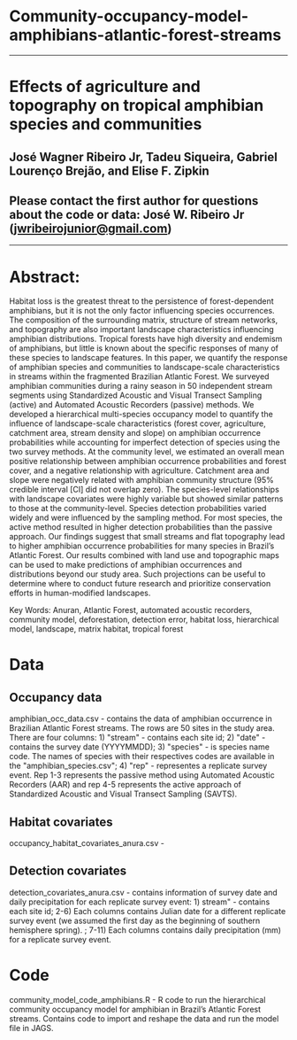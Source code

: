 # Community-occupancy-model-amphibians-atlantic-forest-streams
__________________________________________________________________________________________________________________________________________
# Effects of agriculture and topography on tropical amphibian species and communities

## José Wagner Ribeiro Jr, Tadeu Siqueira, Gabriel Lourenço Brejão, and Elise F. Zipkin 

## Please contact the first author for questions about the code or data: José W. Ribeiro Jr (jwribeirojunior@gmail.com)
__________________________________________________________________________________________________________________________________________
# Abstract:
Habitat loss is the greatest threat to the persistence of forest-dependent amphibians, but it is not the only factor influencing species occurrences. The composition of the surrounding matrix, structure of stream networks, and topography are also important landscape characteristics influencing amphibian distributions. Tropical forests have high diversity and endemism of amphibians, but little is known about the specific responses of many of these species to landscape features. In this paper, we quantify the response of amphibian species and communities to landscape-scale characteristics in streams within the fragmented Brazilian Atlantic Forest. We surveyed amphibian communities during a rainy season in 50 independent stream segments using Standardized Acoustic and Visual Transect Sampling (active) and Automated Acoustic Recorders (passive) methods. We developed a hierarchical multi-species occupancy model to quantify the influence of landscape-scale characteristics (forest cover, agriculture, catchment area, stream density and slope) on amphibian occurrence probabilities while accounting for imperfect detection of species using the two survey methods. At the community level, we estimated an overall mean positive relationship between amphibian occurrence probabilities and forest cover, and a negative relationship with agriculture. Catchment area and slope were negatively related with amphibian community structure (95% credible interval [CI] did not overlap zero). The species-level relationships with landscape covariates were highly variable but showed similar patterns to those at the community-level. Species detection probabilities varied widely and were influenced by the sampling method. For most species, the active method resulted in higher detection probabilities than the passive approach. Our findings suggest that small streams and flat topography lead to higher amphibian occurrence probabilities for many species in Brazil’s Atlantic Forest. Our results combined with land use and topographic maps can be used to make predictions of amphibian occurrences and distributions beyond our study area. Such projections can be useful to determine where to conduct future research and prioritize conservation efforts in human-modified landscapes.

Key Words: Anuran, Atlantic Forest, automated acoustic recorders, community model, deforestation, detection error, habitat loss, hierarchical model, landscape, matrix habitat, tropical forest

# Data
## Occupancy data

amphibian_occ_data.csv - contains the data of amphibian occurrence in Brazilian Atlantic Forest streams. The rows are 50 sites in the study area. There are four columns: 1) "stream" - contains each site id; 2) "date" - contains the survey date (YYYYMMDD); 3) "species" - is species name code. The names of species with their respectives codes are available in the "amphibian_species.csv"; 4) "rep" - representes a replicate survey event. Rep 1-3 represents the passive method using Automated Acoustic Recorders (AAR) and rep 4-5 represents the active approach of Standardized Acoustic and Visual Transect Sampling (SAVTS).

## Habitat covariates
occupancy_habitat_covariates_anura.csv - 

## Detection covariates
detection_covariates_anura.csv - contains information of survey date and daily precipitation for each replicate survey event: 1) stream" - contains each site id; 2-6) Each columns contains Julian date for a different replicate survey event (we assumed the first day as the beginning of southern hemisphere spring). ; 7-11) Each columns contains daily precipitation (mm) for a replicate survey event. 

# Code
community_model_code_amphibians.R - R code to run the hierarchical community occupancy model for amphibian in Brazil’s Atlantic Forest streams. Contains code to import and reshape the data and run the model file in JAGS.
